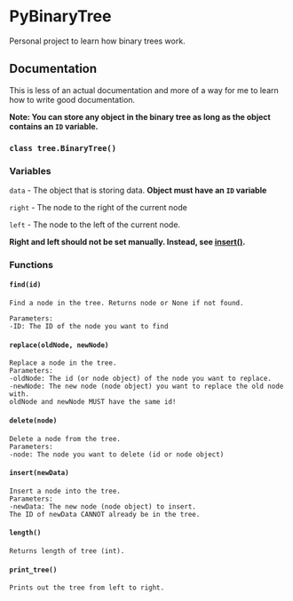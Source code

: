 # PyBinaryTree

Personal project to learn how binary trees work.

## Documentation

This is less of an actual documentation and more of a way for me to learn how to write good documentation.

**Note: You can store any object in the binary tree as long as the object contains an `ID` variable.**

### `class tree.BinaryTree()`

### Variables

`data` - The object that is storing data. **Object must have an `ID` variable**

`right` - The node to the right of the current node

`left` - The node to the left of the current node.

**Right and left should not be set manually. Instead, see [insert()](https://github.com/incompetenator/PyBinaryTree/blob/master/README.md#insertnewdata).**

### Functions

#### `find(id)`

    Find a node in the tree. Returns node or None if not found.
        
    Parameters:
    -ID: The ID of the node you want to find

#### `replace(oldNode, newNode)`

    Replace a node in the tree.
    Parameters:
    -oldNode: The id (or node object) of the node you want to replace.
    -newNode: The new node (node object) you want to replace the old node with.
    oldNode and newNode MUST have the same id!

#### `delete(node)`

    Delete a node from the tree.
    Parameters:
    -node: The node you want to delete (id or node object)

#### `insert(newData)`

    Insert a node into the tree.
    Parameters:
    -newData: The new node (node object) to insert.
    The ID of newData CANNOT already be in the tree. 

#### `length()`

    Returns length of tree (int).

#### `print_tree()`

    Prints out the tree from left to right.
